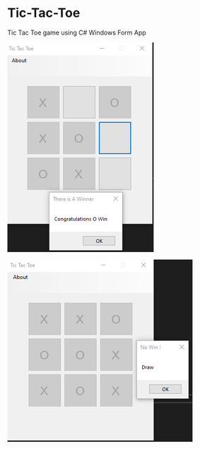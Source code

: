 # Tic-Tac-Toe
Tic Tac Toe game using C# Windows Form App 


![Output-1](https://github.com/SaadMu7ammad/Tic-Tac-Toe/blob/main/output.png)

![Output-2](https://github.com/SaadMu7ammad/Tic-Tac-Toe/blob/main/output2.png)
